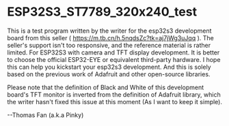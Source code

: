# ESP32S3_ST7789_320x240_test
This is a test program written by the writer for the esp32s3 development board from this seller ( https://m.tb.cn/h.5nqdsZc?tk=aj7jWg3uJqq ). The seller's support isn't too responsive, and the reference material is rather limited. For ESP32S3 with camera and TFT display development. It is better to choose the official ESP32-EYE or equivalent third-party hardware. I hope this can help you kickstart your esp32s3 development. And this is solely based on the previous work of Adafruit and other open-source libraries. 

Please note that the definition of Black and White of this development board's TFT monitor is inverted from the definition of Adafruit library, which the writer hasn't fixed this issue at this moment (As I want to keep it simple).

--Thomas Fan (a.k.a Pinky)

